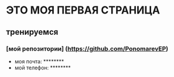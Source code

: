 # ЭТО МОЯ ПЕРВАЯ СТРАНИЦА

## тренируемся 

### [мой репозитории] (https://github.com/PonomarevEP)

- моя почта: ******** 
- мой телефон: ********